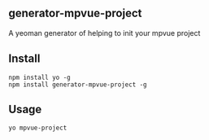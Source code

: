 ## generator-mpvue-project

A yeoman generator of helping to init your mpvue project

## Install

```
npm install yo -g
npm install generator-mpvue-project -g
```

## Usage

```
yo mpvue-project
```
